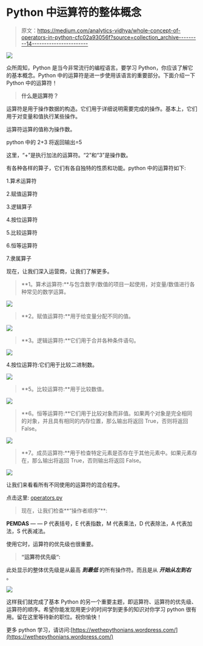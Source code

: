 # Python 中运算符的整体概念

> 原文：<https://medium.com/analytics-vidhya/whole-concept-of-operators-in-python-cfc02a93056f?source=collection_archive---------14----------------------->

![](img/a901c1cb0086729361ba48d86f3a9185.png)

众所周知，Python 是当今非常流行的编程语言。要学习 Python，你应该了解它的基本概念。Python 中的运算符是进一步使用该语言的重要部分。下面介绍一下 Python 中的运算符！

> **什么是运算符？**

运算符是用于操作数据的构造。它们用于详细说明需要完成的操作。基本上，它们用于对变量和值执行某些操作。

运算符运算的值称为操作数。

python 中的 2+3 将返回输出=5

这里，“+”是执行加法的运算符。“2”和“3”是操作数。

有各种各样的算子，它们有各自独特的性质和功能。python 中的运算符如下:

1.算术运算符

2.赋值运算符

3.逻辑算子

4.按位运算符

5.比较运算符

6.恒等运算符

7.隶属算子

现在，让我们深入运营商，让我们了解更多。

> **1。算术运算符:**与包含数字/数值的项目一起使用，对变量/数值进行各种常见的数学运算。

![](img/9055466dfeff4b3789f8fd562a51e2a0.png)

> **2。赋值运算符:**用于给变量分配不同的值。

![](img/823c9aa2341506984eac6ef2bb050f22.png)

> **3。逻辑运算符:**它们用于合并各种条件语句。

![](img/e98ab93ea3f0e79b4a009e91eb1b8bb8.png)

4.按位运算符:它们用于比较二进制数。

![](img/e60cef0c2af6db04da2c17628771974d.png)

> **5。比较运算符:**用于比较数值。

![](img/b63a8365d7f1168e8b197abdd7c138d1.png)

> **6。恒等运算符:**它们用于比较对象而非值。如果两个对象是完全相同的对象，并且具有相同的内存位置，那么输出将返回 True，否则将返回 False。

![](img/31606957dbeee0c3e7e829223f1b1b46.png)

> **7。成员运算符:**用于检查特定元素是否存在于其他元素中。如果元素存在，那么输出将返回 True，否则输出将返回 False。

![](img/aabdf1111e3a69b7a363f2c1531c59c1.png)

让我们来看看所有不同使用的运算符的混合程序。

点击这里: [operators.py](https://drive.google.com/file/d/1T_YNVuC0WOrmNS74yK-caZSGKdmmRSPM/view?usp=sharing)

> 现在，让我们检查**“操作者顺序”**:

**PEMDAS** — — P 代表括号，E 代表指数，M 代表乘法，D 代表除法，A 代表加法，S 代表减法。

使用它时，运算符的优先级也很重要。

> **“运算符优先级”:**

此处显示的整体优先级是从最高 ***到最低*** 的所有操作符。而且是从 ***开始从左到右*** 。

![](img/b161941923a630496862c8e045f55eb4.png)

这样我们就完成了基本 Python 的另一个重要主题，即运算符、运算符的优先级、运算符的顺序。希望你能发现用更少的时间学到更多的知识对你学习 python 很有用。留在这里等待新的职位。祝你愉快！

更多 python 学习，请访问:[https://wethepythonians.wordpress.com/](https://wethepythonians.wordpress.com/)